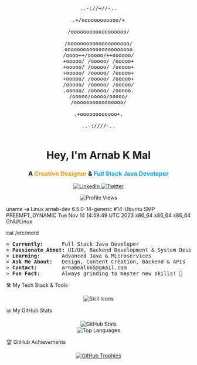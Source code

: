 <div align="center">

<pre>
..-://+//-..

.+/oooooooooooo/+

/oooooooooooooooooo/

/oooooooooooooooooooo/
.oooooooooooooooooooooo.
/oooo++/ooooo/++oooooo/
+ooooo/ /ooooo/ /ooooo+
+ooooo/ /ooooo/ /ooooo+
+ooooo/ /ooooo/ /ooooo+
+ooooo/ /ooooo/ /ooooo+
/ooooo/ /ooooo/ /ooooo/
.ooooo/ /ooooo/ /ooooo.
/ooooo/ooooo/ooooo/
/oooooooooooooooo/

.+oooooooooooo+.

..-:////-..

</pre>

<h1 align="center">Hey, I'm <strong>Arnab K Mal</strong></h1>
<h3 align="center">A <span style="color:#ff9800;">Creative Designer</span> & <span style="color:#03a9f4;">Full Stack Java Developer</span></h3>

<p align="center">
<a href="https://www.linkedin.com/in/arnab-mal-74454127a/">
<img src="https://img.shields.io/badge/-LinkedIn-0072b1?style=for-the-badge&logo=linkedin&logoColor=white" alt="LinkedIn">
</a>
<a href="https://twitter.com/arnabmaal">
<img src="https://img.shields.io/twitter/follow/arnabmaal?logo=twitter&style=for-the-badge" alt="Twitter" />
</a>
</p>

<img src="https://komarev.com/ghpvc/?username=arnazz10&label=Profile%20Views&color=0e75b6&style=flat" alt="Profile Views" />

</div>

uname -a
Linux arnab-dev 6.5.0-14-generic #14-Ubuntu SMP PREEMPT_DYNAMIC Tue Nov 14 14:59:49 UTC 2023 x86_64 x86_64 x86_64 GNU/Linux

cat /etc/motd
<pre>
> <b>Currently:</b>      Full Stack Java Developer
> <b>Passionate About:</b> UI/UX, Backend Development & System Design
> <b>Learning:</b>       Advanced Java & Microservices
> <b>Ask Me About:</b>   Design, Content Creation, Backend & APIs
> <b>Contact:</b>        arnabmal665@gmail.com
> <b>Fun Fact:</b>       Always grinding to master new skills! 🚀
</pre>

🛠️ My Tech Stack & Tools
<p align="center">
<img src="https://skillicons.dev/icons?i=java,spring,react,c,cpp,py,ts,js,css,nextjs,vue,figma,photoshop,illustrator,xd,indesign,mysql,postgres,mongodb,hibernate,nodejs,kafka,docker,kubernetes,aws,gcp,azure,git,github,vscode,linux,linuxmint" alt="Skill Icons"/>
</p>

📊 My GitHub Stats
<div align="center">
<img src="https://github-readme-stats.vercel.app/api?username=Arnazz10&show_icons=true&theme=dracula&hide_border=true&count_private=true&include_all_commits=true" alt="GitHub Stats">
<br>
<img src="https://github-readme-stats.vercel.app/api/top-langs/?username=Arnazz10&layout=compact&theme=dracula&hide_border=true" alt="Top Languages">
</div>

🏆 GitHub Achievements
<p align="center">
<a href="https://github.com/ryo-ma/github-profile-trophy">
<img src="https://github-profile-trophy.vercel.app/?username=Arnazz10&theme=dracula&no-frame=true&no-bg=true&margin-w=4" alt="GitHub Trophies" />
</a>
</p>
